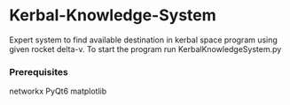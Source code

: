 # Kerbal-Knowledge-System
Expert system to find available destination in kerbal space program using given rocket delta-v.
To start the program run KerbalKnowledgeSystem.py

### Prerequisites
networkx
PyQt6
matplotlib